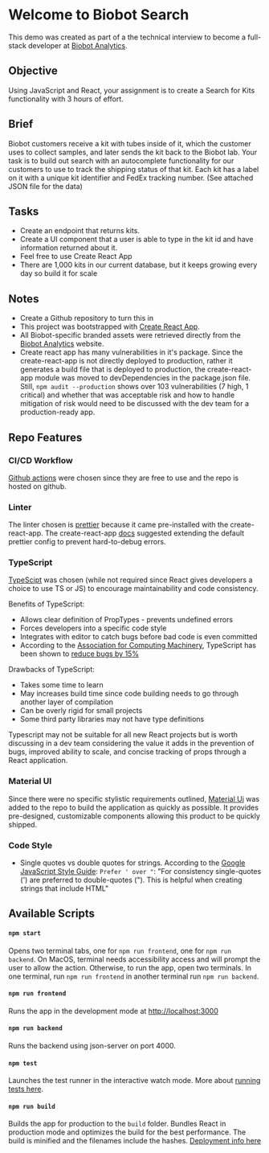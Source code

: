 # Welcome to Biobot Search
This demo was created as part of a the technical interview to become a full-stack developer at [Biobot Analytics](https://biobot.io/).

## Objective
Using JavaScript and React, your assignment is to create a Search for Kits functionality with 3 hours of effort. 

## Brief
Biobot customers receive a kit with tubes inside of it, which the customer uses to collect samples, and later sends the kit back to the Biobot lab. Your task is to build out search with an autocomplete functionality for our customers to use to track the shipping status of that kit. Each kit has a label on it with a unique kit identifier and FedEx tracking number. (See attached JSON file for the data)

## Tasks
- Create an endpoint that returns kits.
- Create a UI component that a user is able to type in the kit id and have information returned about it.
- Feel free to use Create React App
- There are 1,000 kits in our current database, but it keeps growing every day so build it for scale
## Notes
- Create a Github repository to turn this in
- This project was bootstrapped with [Create React App](https://github.com/facebook/create-react-app).
- All Biobot-specific branded assets were retrieved directly from the [Biobot Analytics](https://biobot.io/) website.
- Create react app has many vulnerabilities in it's package. Since the create-react-app is not directly deployed to production, rather it generates a build file that is deployed to production, the create-react-app module was moved to devDependencies in the package.json file. Still, `npm audit --production` shows over 103 vulnerabilities (7 high, 1 critical) and whether that was acceptable risk and how to handle mitigation of risk would need to be discussed with the dev team for a production-ready app. 

## Repo Features
### CI/CD Workflow
[Github actions](https://github.com/features/actions) were chosen since they are free to use and the repo is hosted on github. 

### Linter
The linter chosen is [prettier](https://github.com/prettier/prettier) because it came pre-installed with the create-react-app. The create-react-app [docs](https://create-react-app.dev/docs/setting-up-your-editor/) suggested extending the default prettier config to prevent hard-to-debug errors. 

### TypeScript
[TypeScipt](https://www.typescriptlang.org/) was chosen (while not required since React gives developers a choice to use TS or JS) to encourage maintainability and code consistency. 

Benefits of TypeScript:
 - Allows clear definition of PropTypes - prevents undefined errors
 - Forces developers into a specific code style
 - Integrates with editor to catch bugs before bad code is even committed
 - According to the [Association for Computing Machinery](https://dl.acm.org/), TypeScript has been shown to [reduce bugs by 15%](https://dl.acm.org/doi/abs/10.1145/2676726.2676971)

Drawbacks of TypeScript:
- Takes some time to learn
- May increases build time since code building needs to go through another layer of compilation
- Can be overly rigid for small projects 
- Some third party libraries may not have type definitions

Typescript may not be suitable for all new React projects but is worth discussing in a dev team considering the value it adds in the prevention of bugs, improved ability to scale, and concise tracking of props through a React application.
 

### Material UI
Since there were no specific stylistic requirements outlined, [Material Ui](https://mui.com/) was added to the repo to build the application as quickly as possible. It provides pre-designed, customizable components allowing this product to be quickly shipped.  

### Code Style
- Single quotes vs double quotes for strings. According to the [Google JavaScript Style Guide](https://google.github.io/styleguide/javascriptguide.xml): `Prefer ' over "`: "For consistency single-quotes (') are preferred to double-quotes ("). This is helpful when creating strings that include HTML"

## Available Scripts
#### `npm start`
Opens two terminal tabs, one for `npm run frontend`, one for `npm run backend`. On MacOS, terminal needs accessibility access and will prompt the user to allow the action. Otherwise, to run the app, open two terminals. In one terminal, run `npm run frontend` in another terminal run `npm run backend`.

#### `npm run frontend`
Runs the app in the development mode at [http://localhost:3000](http://localhost:3000)

#### `npm run backend`
Runs the backend using json-server on port 4000.

#### `npm test`
Launches the test runner in the interactive watch mode. More about [running tests here](https://facebook.github.io/create-react-app/docs/running-tests).

#### `npm run build`
Builds the app for production to the `build` folder. Bundles React in production mode and optimizes the build for the best performance. The build is minified and the filenames include the hashes. [Deployment info here](https://facebook.github.io/create-react-app/docs/deployment)
